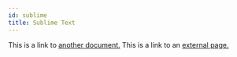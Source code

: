 ```yaml
---
id: sublime
title: Sublime Text
---
```


This is a link to [another document.](doc3.md) This is a link to an [external page.](http://www.example.com/)
